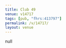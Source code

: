```yaml
---
title: Club 49
venue: v14717
tags: [pub, "fhrs:413797"]
permalink: /v/14717/
layout: venue
---
```

null